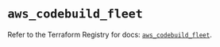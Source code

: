 # `aws_codebuild_fleet`

Refer to the Terraform Registry for docs: [`aws_codebuild_fleet`](https://registry.terraform.io/providers/hashicorp/aws/5.98.0/docs/resources/codebuild_fleet).
